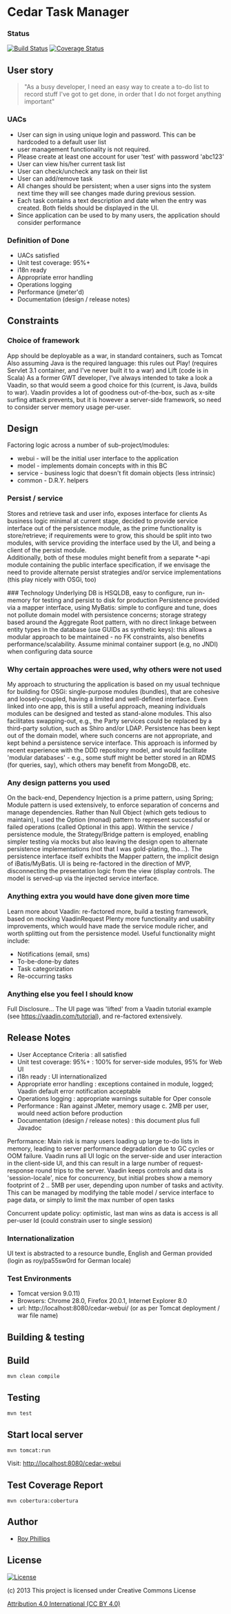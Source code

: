 # Cedar Task Manager

### Status
[![Build Status](https://travis-ci.org/sothach/cedar.png)](https://travis-ci.org/sothach/cedar)
[![Coverage Status](https://coveralls.io/repos/github/sothach/cedar/badge.svg?branch=master)](https://coveralls.io/github/sothach/cedar?branch=master)


## User story
> "As a busy developer, I need an easy way to create a to-do list to record stuff I've got to 
get done, in order that I do not forget anything important"

### UACs
- User can sign in using unique login and password. This can be hardcoded to a default user list
- user management functionality is not required. 
- Please create at least one account for user 'test' with password 'abc123'
- User can view his/her current task list 
- User can check/uncheck any task on their list 
- User can add/remove task 
- All changes should be persistent; when a user signs into the system next time they will see 
changes made during previous session.
- Each task contains a text description and date when the entry was created. Both fields should 
be displayed in the UI.
- Since application can be used to by many users, the application should consider performance

### Definition of Done
* UACs satisfied
* Unit test coverage: 95%+
* i18n ready
* Appropriate error handling
* Operations logging
* Performance (jmeter'd)
* Documentation (design / release notes)

## Constraints
### Choice of framework 
App should be deployable as a war, in standard containers, such as Tomcat
Also assuming Java is the required language: this rules out Play! (requires Servlet 3.1 container,
and I've never built it to a war) and Lift (code is in Scala)
As a former GWT developer, I've always intended to take a look a Vaadin, so that would seem 
a good choice for this (current, is Java, builds to war).  Vaadin provides a lot of goodness out-of-the-box,
such as x-site surfing attack prevents, but it is however a server-side framework, so need to consider server
memory usage per-user.

## Design
Factoring logic across a number of sub-project/modules:

* webui - will be the initial user interface to the application
* model - implements domain concepts with in this BC
* service - business logic that doesn't fit domain objects (less intrinsic)
* common - D.R.Y. helpers

### Persist / service
Stores and retrieve task and user info, exposes interface for clients
As business logic minimal at current stage, decided to provide service interface out of the persistence
module, as the prime functionality is store/retrieve; if requirements were to grow, this should
be split into two modules, with service providing the interface used by the UI, and being a client
of the persist module.   
Additionally, both of these modules might benefit from a separate *-api  module containing the public 
interface specification, if we envisage the need to provide alternate persist strategies and/or service
implementations (this play nicely with OSGi, too)

### Technology
Underlying DB is HSQLDB, easy to configure, run in-memory for testing and persist to
disk for production
Persistence provided via a mapper interface, using MyBatis: simple to configure and tune, does not
pollute domain model with persistence concerns; storage strategy based around the Aggregate Root pattern,
with no direct linkage between entity types in the database (use GUIDs as synthetic keys): this allows
a modular approach to be maintained - no FK constraints, also benefits performance/scalability.
Assume minimal container support (e.g, no JNDI) when configuring data source

### Why certain approaches were used, why others were not used
My approach to structuring the application is based on my usual technique for building for OSGi: single-purpose
modules (bundles), that are cohesive and loosely-coupled, having a limited and well-defined interface.  Even 
linked into one app, this is still a useful approach, meaning individuals modules can be designed and tested
as stand-alone modules.  This also facilitates swapping-out, e.g., the Party services could be replaced
by a third-party solution, such as Shiro and/or LDAP.
Persistence has been kept out of the domain model, where such concerns are not appropriate, and kept behind 
a persistence service interface.  This approach is informed by recent experience with the DDD repository model,
and would facilitate 'modular databases' - e.g., some stuff might be better stored in an RDMS (for queries, say),
which others may benefit from MongoDB, etc.  

### Any design patterns you used 
On the back-end, Dependency Injection is a prime pattern, using Spring; Module pattern is used extensively,
to enforce separation of concerns and manage dependencies.
Rather than Null Object (which gets tedious to maintain), I used the Option (monad) pattern to represent
successful or failed operations (called Optional in this app).
Within the service / persistence module, the Strategy/Bridge pattern is employed, enabling simpler testing via
mocks but also leaving the design open to alternate persistence implementations (not that I was gold-plating, tho...).
The persistence interface itself exhibits the Mapper pattern, the implicit design of iBatis/MyBatis.
UI is being re-factored in the direction of MVP, disconnecting the presentation logic from the 
view (display controls.  The model is served-up via the injected service interface.

### Anything extra you would have done given more time
Learn more about Vaadin: re-factored more, build a testing framework, based on mocking VaadinRequest
Plenty more functionality and usability improvements, which would have made the service module richer,
and worth splitting out from the persistence model. 
Useful functionality might include:
- Notifications (email, sms)
- To-be-done-by dates
- Task categorization
- Re-occurring tasks 

### Anything else you feel I should know

Full Disclosure...
The UI page was 'lifted' from a Vaadin tutorial example (see https://vaadin.com/tutorial), 
and re-factored extensively.

## Release Notes
* User Acceptance Criteria : all satisfied
* Unit test coverage: 95%+ : 100% for server-side modules, 95% for Web UI
* i18n ready : UI internationalized
* Appropriate error handling : exceptions contained in module, logged; Vaadin default error notification acceptable
* Operations logging : appropriate warnings suitable for Oper console
* Performance : Ran against JMeter, memory usage c. 2MB per user, would need action before production
* Documentation (design / release notes) : this document plus full Javadoc

Performance: Main risk is many users loading up large to-do lists in memory, leading to server performance degradation due
to GC cycles or OOM failure.
Vaadin runs all UI logic on the server-side and user interaction in the client-side UI, and this can result in
a large number of request-response round trips to the server. 
Vaadin keeps controls and data is 'session-locale', nice for concurrency, but initial probes show a memory
footprint of 2 .. 5MB per user, depending upon number of tasks and activity.
This can be managed by modifying the table model / service interface to page data, or simply to limit the max number of open tasks  

Concurrent update policy: optimistic, last man wins as data is access is all per-user Id (could constrain user to single session) 

### Internationalization
UI text is abstracted to a resource bundle, English and German provided (login as roy/pa55sw0rd  for German locale)

### Test Environments
* Tomcat version 9.0.11)
* Browsers: Chrome 28.0, Firefox 20.0.1, Internet Explorer 8.0
* url: http://localhost:8080/cedar-webui/ (or as per Tomcat deployment / war file name)

## Building & testing
## Build
```
mvn clean compile
```
## Testing
```
mvn test 
```
## Start local server
```
mvn tomcat:run
```
Visit: [http://localhost:8080/cedar-webui](http://localhost:8080/cedar-webui)
## Test Coverage Report
```
mvn cobertura:cobertura 
```
## Author
* [Roy Phillips](mailto:phillips.roy@gmail.com)

## License
[![License](https://licensebuttons.net/l/by/3.0/88x31.png)](https://creativecommons.org/licenses/by/4.0/) 

(c) 2013 This project is licensed under Creative Commons License

[Attribution 4.0 International (CC BY 4.0)](LICENSE.md)